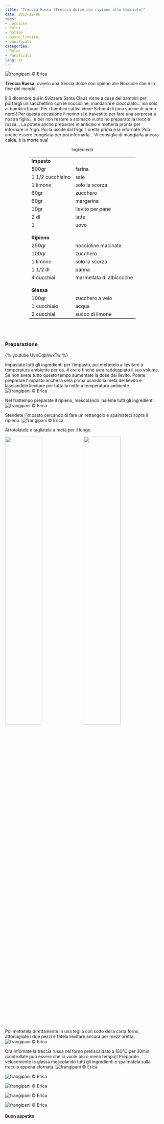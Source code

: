 ```yaml
---
title: "Treccia Russa (Treccia dolce con ripieno alle Nocciole)"
date: 2013-12-06
tags:
- nocciole
- dolci
- natale
- pasta lievita
- panificati
categories:
- Dolce
- Panificati
lang: it
---
```

![](header.jpg "frangipani © Erica")

**Treccia Russa**, ovvero una treccia dolce con ripieno alle Nocciole che è la fine del mondo!

Il 6 dicembre qui in Svizzera Santa Claus viene a casa dei bambini per portargli un sacchettino con le noccioline, mandarini e cioccolato... ma solo ai bambini buoni! Per i bambini cattivi viene Schmutzli (una specie di uomo nero)! Per questa occasione il nonno si è travestito per fare una sorpresa a nostra figlia... e per non restare a stomaco vuoto ho preparato la treccia russa... La potete anche preparare in anticipo e metterla pronta per infornare in frigo. Poi la uscite dal frigo 1 oretta prima e la infornate. Può anche essere congelata per poi infornarla... Vi consiglio di mangiarla ancora calda, è la morte sua!

<div id="wrapper" style="text-align: center">
  <div id="yourdiv" style="display: inline-block;">
    <div class="ingredients" itemscope itemtype="http://schema.org/Recipe">
      <span itemprop="name" style="display:none;">Treccia Russa (Treccia dolce con ripieno alle Nocciole)</span>
      <span itemprop="recipeCategory" style="display:none;">Dolce</span>
      <img itemprop="image" style="display:none;" class="ignore-gallery-item" src="header.jpeg"/>
      <span itemprop="author" style="display:none;">Erica Raiano</span>
      <span itemprop="description" style="display:none;">Treccia Russa, ovvero una treccia dolce con ripieno alle Nocciole che è la fine del mondo!</span>
      <div class="ingredients-title">Ingredienti</div>
        <table>
            <tbody>
                <tr>
            <td colspan="2"><b>Impasto</b></td>
          </tr>      
          <tr itemprop="recipeIngredient">
            <td>500gr</td>
            <td>farina</td>
          </tr>      
          <tr itemprop="recipeIngredient">
            <td>1 1/2 cucchiaino</td>
            <td>sale</td>
          </tr>      
          <tr itemprop="recipeIngredient">
            <td>1 limone</td>
            <td>solo la scorza</td>
          </tr>      
          <tr itemprop="recipeIngredient">
            <td>60gr</td>
            <td>zucchero</td>
          </tr>      
          <tr itemprop="recipeIngredient">
            <td>60gr</td>
            <td>margarina</td>
          </tr>      
          <tr itemprop="recipeIngredient">
            <td>10gr</td>
            <td>lievito per pane</td>
          </tr>      
          <tr itemprop="recipeIngredient">
            <td>2 dl</td>
            <td>latte</td>
          </tr>      
          <tr itemprop="recipeIngredient">
            <td>1</td>
            <td>uovo</td>
          </tr>
          <tr style="height: 15px;"></tr>
          <tr>          
            <td colspan="2"><b>Ripieno</b></td>
          </tr>      
          <tr itemprop="recipeIngredient">
            <td>250gr</td>
            <td>noccioline macinate</td>
          </tr>      
          <tr itemprop="recipeIngredient">     
            <td>100gr</td>
            <td>zucchero</td>
          </tr>      
          <tr itemprop="recipeIngredient">
            <td>1 limone</td>
            <td>solo la scorza</td>
          </tr>      
          <tr itemprop="recipeIngredient">
            <td>1 1/2 dl</td>
            <td>panna</td>
          </tr>      
          <tr itemprop="recipeIngredient">
            <td>4 cucchiai</td>
            <td>marmellata di albicocche</td>
          </tr>
          <tr style="height: 15px;"></tr>
          <tr>          
            <td colspan="2"><b>Glassa</b></td>
          </tr>      
          <tr itemprop="recipeIngredient">
            <td>100gr</td>
            <td>zucchero a velo</td>
          </tr>      
          <tr itemprop="recipeIngredient">
            <td>1 cucchiaio</td>
            <td>acqua</td>
          </tr>      
          <tr itemprop="recipeIngredient">
            <td>2 cucchiai</td>
            <td>succo di limone</td>
          </tr>
        </tbody>
      </table>
      <br></br>
    </div>
  </div>
</div>


<h3>
  <font color="grey">
    <i class="fa-solid fa-gears"></i>
  </font> Preparazione
</h3>

{% youtube UvnCqbhwxTw %}

Impastate tutti gli ingredienti per l'impasto, poi mettetelo a lievitare a temperatura ambiente per ca. 4 ore o finché avrà raddoppiato il suo volume. Se non avete tutto questo tempo aumentate la dose del lievito. Potete preparare l'impasto anche la sera prima usando la metà del lievito e lasciandolo lievitare per tutta la notte a temperatura ambiente.
![](impasto.jpg "frangipani © Erica")

Nel frattempo preparate il ripieno, mescolando insieme tutti gli ingredienti.
![](ripieno.jpg "frangipani © Erica")

Stendete l'impasto cercando di fare un rettangolo e spalmateci sopra il ripieno.
![](stesa.jpg "frangipani © Erica")

Arrotolatela e tagliatela a metà per il lungo.
<p>
  <div style="width: 100%; margin-bottom: 0">
    <img style="float: left; width: 49%; margin-right: 1%" src="arrotolata.jpg" alt="" title="frangipani © Erica" />
    <img style="float: left; width: 49%; margin-left: 1%" src="tagliata.jpg" alt="" title="frangipani © Erica" />
    <div style="clear: both"></div>
  </div>
</p>

Poi mettetela direttamente in una teglia con sotto della carta forno, attorcigliate i due pezzi e fatela lievitare ancora per mezz'oretta.
![](intrecciata.jpg "frangipani © Erica")

Ora infornate la treccia russa nel forno preriscaldato a 180°C per 30min (controllate può essere che ci vuole più o meno tempo)! Preparate velocemente la glassa mescolando tutti gli ingredienti e spalmatela sulla treccia appena sfornata.
![](risultato1.jpg "frangipani © Erica")

![](risultato2.jpg "frangipani © Erica")

![](risultato3.jpg "frangipani © Erica")

![](risultato4.jpg "frangipani © Erica")

![](risultato5.jpg "frangipani © Erica")

<h4>Buon appetito
  <font color="red">
    <i class="fa-regular fa-face-smile"></i>
  </font>
</h4>